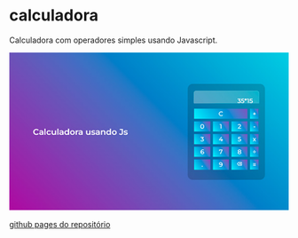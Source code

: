 # calculadora

 Calculadora com operadores simples usando Javascript.
 
 <img src="arquivos/img-readme/calculadora-pronta.jpg">
 
[github pages do repositório](https://m1guelzinn.github.io/calculadora/)



<!-- 
# Que horas são?

Este é um programa simples com a função de mostrar o horário atual.
Além de mudar o ambiente dinamicamente de acordo com horário.
(*Com possibilidade de mudar o horário*)

**tecnologias usadas**: HTML/CSS/JS

<img src="itens/img/img-md/resultado-readme1.jpg">

[github pages do repositório](https://m1guelzinn.github.io/horario-do-dia/) -->